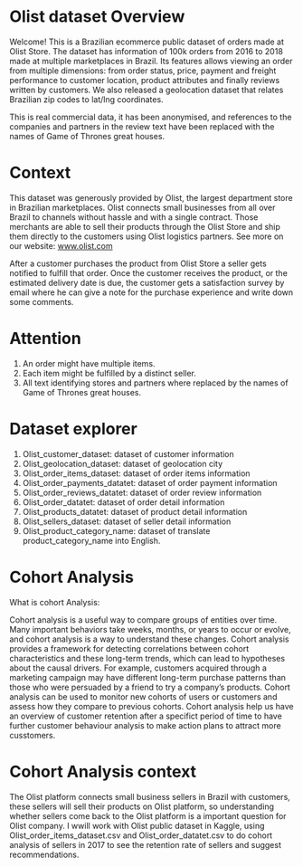 # Olist dataset Overview
Welcome! This is a Brazilian ecommerce public dataset of orders made at Olist Store. The dataset has information of 100k orders from 2016 to 2018 made at multiple marketplaces in Brazil. Its features allows viewing an order from multiple dimensions: from order status, price, payment and freight performance to customer location, product attributes and finally reviews written by customers. We also released a geolocation dataset that relates Brazilian zip codes to lat/lng coordinates.

This is real commercial data, it has been anonymised, and references to the companies and partners in the review text have been replaced with the names of Game of Thrones great houses.

# Context
This dataset was generously provided by Olist, the largest department store in Brazilian marketplaces. Olist connects small businesses from all over Brazil to channels without hassle and with a single contract. Those merchants are able to sell their products through the Olist Store and ship them directly to the customers using Olist logistics partners. See more on our website: www.olist.com

After a customer purchases the product from Olist Store a seller gets notified to fulfill that order. Once the customer receives the product, or the estimated delivery date is due, the customer gets a satisfaction survey by email where he can give a note for the purchase experience and write down some comments.


# Attention
1. An order might have multiple items.
2. Each item might be fulfilled by a distinct seller.
3. All text identifying stores and partners where replaced by the names of Game of Thrones great houses.

# Dataset explorer
1. Olist_customer_dataset: dataset of customer information
2. Olist_geolocation_dataset: dataset of geolocation city
3. Olist_order_items_dataset: dataset of order items information
4. Olist_order_payments_datatet: dataset of order payment information
5. Olist_order_reviews_datatet: dataset of order review information
6. Olist_order_datatet: dataset of order detail information
7. Olist_products_datatet: dataset of product detail information
8. Olist_sellers_dataset: dataset of seller detail information
9. Olist_product_category_name: dataset of translate product_category_name into English.

# Cohort Analysis

What is cohort Analysis:

Cohort analysis is a useful way to compare groups of entities over time. Many important behaviors take weeks, months, or years to occur or evolve, and cohort analysis is a way to understand these changes. Cohort analysis provides a framework for detecting correlations between cohort characteristics and these long-term trends, which can lead to hypotheses about the causal drivers. For example, customers acquired through a marketing campaign may have different long-term purchase patterns than those who were persuaded by a friend to try a company’s products. Cohort analysis can be used to monitor new cohorts of users or customers and assess how they compare to previous cohorts.
Cohort analysis help us have an overview of customer retention after a specifict period of time to have further customer behaviour analysis to make action plans to attract more cusstomers.

# Cohort Analysis context
The Olist platform connects small business sellers in Brazil with customers, these sellers will sell their products on Olist platform, so understanding whether sellers come back to the Olist platform is a important question for Olist company.
I wwill work with Olist public dataset in Kaggle, using Olist_order_items_dataset.csv and Olist_order_datatet.csv to do cohort analysis of sellers in 2017 to see the retention rate of sellers and suggest recommendations.




